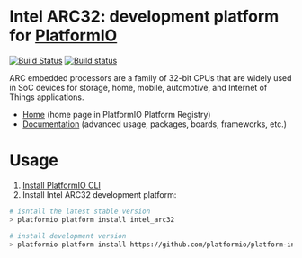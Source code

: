 # Intel ARC32: development platform for [PlatformIO](http://platformio.org)
[![Build Status](https://travis-ci.org/platformio/platform-intel_arc32.svg?branch=develop)](https://travis-ci.org/platformio/platform-intel_arc32)
[![Build status](https://ci.appveyor.com/api/projects/status/o2mw4111t1yjqch7/branch/develop?svg=true)](https://ci.appveyor.com/project/ivankravets/platform-intel_arc32/branch/develop)

ARC embedded processors are a family of 32-bit CPUs that are widely used in SoC devices for storage, home, mobile, automotive, and Internet of Things applications.

* [Home](http://platformio.org/platforms/intel_arc32) (home page in PlatformIO Platform Registry)
* [Documentation](http://docs.platformio.org/en/latest/platforms/intel_arc32.html) (advanced usage, packages, boards, frameworks, etc.)

# Usage

1. [Install PlatformIO CLI](http://docs.platformio.org/en/latest/installation.html)
2. Install Intel ARC32 development platform:
```bash
# isntall the latest stable version
> platformio platform install intel_arc32

# install development version
> platformio platform install https://github.com/platformio/platform-intel_arc32/archive/develop.zip
```
